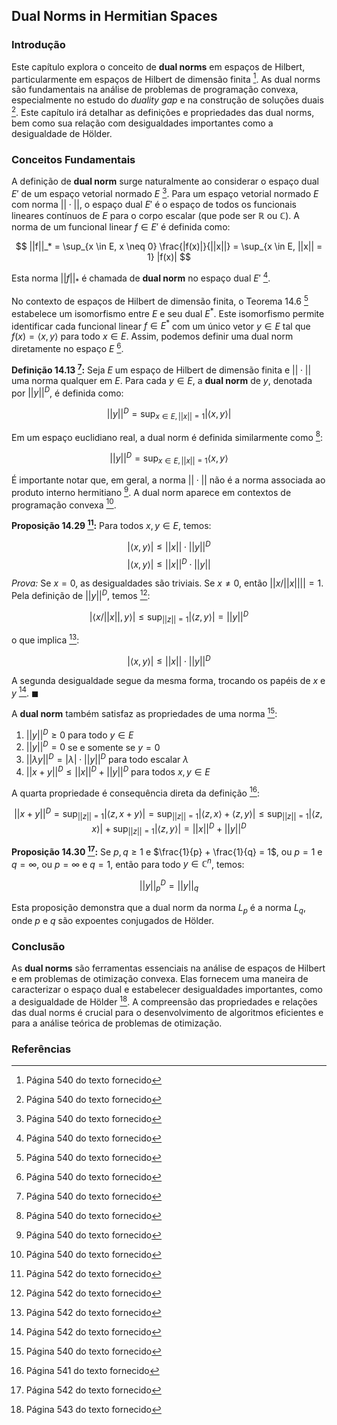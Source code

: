 ## Dual Norms in Hermitian Spaces

### Introdução
Este capítulo explora o conceito de **dual norms** em espaços de Hilbert, particularmente em espaços de Hilbert de dimensão finita [^540]. As dual norms são fundamentais na análise de problemas de programação convexa, especialmente no estudo do *duality gap* e na construção de soluções duais [^540]. Este capítulo irá detalhar as definições e propriedades das dual norms, bem como sua relação com desigualdades importantes como a desigualdade de Hölder.

### Conceitos Fundamentais

A definição de **dual norm** surge naturalmente ao considerar o espaço dual $E'$ de um espaço vetorial normado $E$ [^540]. Para um espaço vetorial normado $E$ com norma $||\cdot||$, o espaço dual $E'$ é o espaço de todos os funcionais lineares contínuos de $E$ para o corpo escalar (que pode ser $\mathbb{R}$ ou $\mathbb{C}$). A norma de um funcional linear $f \in E'$ é definida como:

$$
||f||_* = \sup_{x \in E, x \neq 0} \frac{|f(x)|}{||x||} = \sup_{x \in E, ||x|| = 1} |f(x)|
$$

Esta norma $||f||_*$ é chamada de **dual norm** no espaço dual $E'$ [^540].

No contexto de espaços de Hilbert de dimensão finita, o Teorema 14.6 [^540] estabelece um isomorfismo entre $E$ e seu dual $E^*$. Este isomorfismo permite identificar cada funcional linear $f \in E^*$ com um único vetor $y \in E$ tal que $f(x) = \langle x, y \rangle$ para todo $x \in E$. Assim, podemos definir uma dual norm diretamente no espaço $E$ [^540].

**Definição 14.13 [^540]:** Seja $E$ um espaço de Hilbert de dimensão finita e $||\cdot||$ uma norma qualquer em $E$. Para cada $y \in E$, a **dual norm** de $y$, denotada por $||y||^D$, é definida como:

$$
||y||^D = \sup_{x \in E, ||x|| = 1} |\langle x, y \rangle|
$$

Em um espaço euclidiano real, a dual norm é definida similarmente como [^540]:

$$
||y||^D = \sup_{x \in E, ||x|| = 1} \langle x, y \rangle
$$

É importante notar que, em geral, a norma $||\cdot||$ não é a norma associada ao produto interno hermitiano [^540]. A dual norm aparece em contextos de programação convexa [^540].

**Proposição 14.29 [^542]:** Para todos $x, y \in E$, temos:

$$
|\langle x, y \rangle| \leq ||x|| \cdot ||y||^D
$$
$$
|\langle x, y \rangle| \leq ||x||^D \cdot ||y||
$$

*Prova:* Se $x = 0$, as desigualdades são triviais. Se $x \neq 0$, então $||x/||x|||| = 1$. Pela definição de $||y||^D$, temos [^542]:

$$
|\langle x/||x||, y \rangle| \leq \sup_{||z|| = 1} |\langle z, y \rangle| = ||y||^D
$$

o que implica [^542]:

$$
|\langle x, y \rangle| \leq ||x|| \cdot ||y||^D
$$

A segunda desigualdade segue da mesma forma, trocando os papéis de $x$ e $y$ [^542]. $\blacksquare$

A **dual norm** também satisfaz as propriedades de uma norma [^540]:
1.  $||y||^D \geq 0$ para todo $y \in E$
2.  $||y||^D = 0$ se e somente se $y = 0$
3.  $||\lambda y||^D = |\lambda| \cdot ||y||^D$ para todo escalar $\lambda$
4.  $||x + y||^D \leq ||x||^D + ||y||^D$ para todos $x, y \in E$

A quarta propriedade é consequência direta da definição [^541]:

$$
||x+y||^D = \sup_{||z||=1} |\langle z, x+y \rangle| = \sup_{||z||=1} |\langle z, x \rangle + \langle z, y \rangle| \leq \sup_{||z||=1} |\langle z, x \rangle| + \sup_{||z||=1} |\langle z, y \rangle| = ||x||^D + ||y||^D
$$

**Proposição 14.30 [^542]:** Se $p, q \geq 1$ e $\frac{1}{p} + \frac{1}{q} = 1$, ou $p = 1$ e $q = \infty$, ou $p = \infty$ e $q = 1$, então para todo $y \in \mathbb{C}^n$, temos:

$$
||y||^D_p = ||y||_q
$$

Esta proposição demonstra que a dual norm da norma $L_p$ é a norma $L_q$, onde $p$ e $q$ são expoentes conjugados de Hölder.

### Conclusão

As **dual norms** são ferramentas essenciais na análise de espaços de Hilbert e em problemas de otimização convexa. Elas fornecem uma maneira de caracterizar o espaço dual e estabelecer desigualdades importantes, como a desigualdade de Hölder [^543]. A compreensão das propriedades e relações das dual norms é crucial para o desenvolvimento de algoritmos eficientes e para a análise teórica de problemas de otimização.

### Referências
[^540]: Página 540 do texto fornecido
[^541]: Página 541 do texto fornecido
[^542]: Página 542 do texto fornecido
[^543]: Página 543 do texto fornecido
<!-- END -->